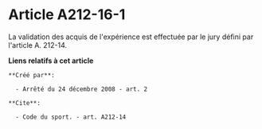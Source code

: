 # Article A212-16-1

La validation des acquis de l'expérience est effectuée par le jury défini par l'article A. 212-14.

**Liens relatifs à cet article**

	**Créé par**:

	  - Arrêté du 24 décembre 2008 - art. 2

	**Cite**:

	  - Code du sport. - art. A212-14
